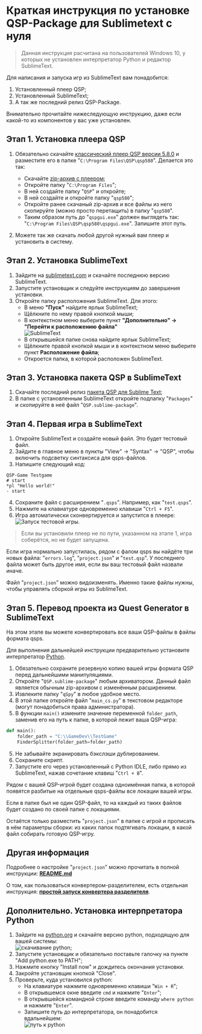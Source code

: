 # Краткая инструкция по установке QSP-Package для Sublimetext с нуля

> Данная инструкция расчитана на пользователей Windows 10, у которых не установлен интерпретатор Python и редактор SublimeText.

Для написания и запуска игр из SublimeText вам понадобится:

1. Установленный плеер QSP;
2. Установленный SublimeText;
3. А так же последний релиз QSP-Package.

Внимательно прочитайте нижеследующую инструкцию, даже если какой-то из компонентов у вас уже установлен.

## Этап 1. Установка плеера QSP

1. Обязательно скачайте [классический плеер QSP версии 5.8.0](https://qsp.org/index.php?option=com_content&view=article&id=64&Itemid=87) и разместите его в папке "`C:\Program Files\QSP\qsp580`". Делается это так:
	* Скачайте [zip-архив с плеером](https://qsp.org/attachments/qsp580b7.zip);
	* Откройте папку "`C:\Program Files`";
	* В ней создайте папку "`QSP`" и откройте;
	* В ней создайте и откройте папку "`qsp580`";
	* Откройте ранее скачаный zip-архив и все файлы из него скопируйте (можно просто перетащить) в папку "`qsp580`".
	* Таким образом путь до "`qspgui.exe`" должен выглядеть так: "`C:\Program Files\QSP\qsp580\qspgui.exe`". Запишите этот путь.

2. Можете так же скачать любой другой нужный вам плеер и установить в систему.

## Этап 2. Установка SublimeText

1. Зайдите на [sublimetext.com](https://www.sublimetext.com) и скачайте последнюю версию SublimeText.
2. Запустите установщик и следуйте инструкциям до завершения установки.
3. Откройте папку расположения SublimeText. Для этого:
	* В меню **"Пуск"** найдите ярлык SublimeText;
	* Щёлкните по нему правой кнопкой мыши;
	* В контекстном меню выберите пункт **"Дополнительно" → "Перейти к расположению файла"**<br>![SublimeText](https://i.ibb.co/XpQBxnV/dghddfghfgdh.png)
	* В открывшейся папке снова найдите ярлык SublimeText;
	* Щёлкните правой кнопкой мыши и в контекстном меню выберите пункт **Расположение файла**;
	* Откроется папка, в которой расположен SublimeText.

## Этап 3. Установка пакета QSP в SublimeText

1. Скачайте последний релиз [пакета QSP для Sublime Text](https://github.com/AleksVersus/JAD_for_QSP/releases);
2. В папке с установленным SublimeText откройте подпапку "`Packages`" и скопируйте в неё файл "`QSP.sublime-package`".

## Этап 4. Первая игра в SublimeText

1. Откройте SublimeText и создайте новый файл. Это будет тестовый файл.
2. Зайдите в главное меню в пункты "View" → "Syntax" → "QSP", чтобы включить подсветку синтаксиса для qsps-файлов.
3. Напишите следующий код:
```qsp
QSP-Game Testgame
# start
*pl "Hello world!"
- start
```
4. Сохраните файл с расширением "`.qsps`". Например, как "`test.qsps`".
5. Нажмите на клавиатуре одновременно клавиши "`Ctrl + F5`".
6. Игра автоматически сконвертируется и запустится в плеере:<br>![Запуск тестовой игры](https://i.ibb.co/8M17bbZ/image.png).

> Если вы установили плеер не по пути, указанном на этапе 1, игра соберётся, но не будет запущена.

Если игра нормально запустилась, рядом с фалом qsps вы найдёте три новых файла: "`errors.log`", "`project.json`" и "`test.qsp`". У последнего файла может быть другое имя, если вы ваш тестовый файл назвали иначе.

Файл "`project.json`" можно видоизменять. Именно такие файлы нужны, чтобы управлять сборкой игры из SublimeText.

## Этап 5. Перевод проекта из Quest Generator в SublimeText

На этом этапе вы можете конвертировать все ваши QSP-файлы в файлы формата qsps.

Для выполнения дальнейшей инструкции предварительно установите интерпретатор [Python](#дополнительно-установка-интерпретатора-python).

1. Обязательно сохраните резервную копию вашей игры формата QSP перед дальнейшими манипуляциями.
2. Откройте "`QSP.sublime-package`" любым архиватором. Данный файл является обычным zip-архивом с изменённым расширением.
3. Извлеките папку "`qSpy`" в любое удобное место.
4. В этой папке откройте файл "`main_cs.py`" в текстовом редакторе (могут понадобиться права администратора).
4. В функции `main()` измените значение переменной `folder_path`, заменив его на путь к папке, в которой лежит ваша QSP-игра:
```python
def main():
	folder_path = "C:\\GameDev\\TestGame"
	FinderSplitter(folder_path=folder_path)
```
5. Не забывайте экранировать бэкслэши дублированием.
6. Сохраните скрипт. 
7. Запустите его через установленный с Python IDLE, либо прямо из SublimeText, нажав сочетание клавиш "`Ctrl + B`".

Рядом с вашей QSP-игрой будет создана одноимённая папка, в которой появятся разбитые на отдельные qsps-файлы все локации вашей игры.

Если в папке был не один QSP-файл, то на каждый из таких файлов будет создано по своей папке с локациями.

Остаётся только разместить "`project.json`" в папке с игрой и прописать в нём параметры сборки: из каких папок подтягивать локации, в какой файл собирать готовую QSP-игру.


## Другая информация

Подробнее о настройке "`project.json`" можно прочитать в полной инструкции: [**README.md**](https://github.com/AleksVersus/JAD_for_QSP/blob/master/README.md)

О том, как пользоваться конвертером-разделителем, есть отдельная инструкция: [**простой запуск конвертера разделителя**](https://github.com/AleksVersus/JAD_for_QSP/blob/master/QSP.sublime-package/qSpy/readme.md#простой-запуск-конвертера-разделителя-скрипт-main_cspy).

## Дополнительно. Установка интерпретатора Python

1. Зайдите на [python.org](https://www.python.org) и скачайте версию python, подходящую для вашей системы:<br />![скачивание python](https://i.ibb.co/M8NzhdW/python.png);
2. Запустите установщик и обязательно поставьте галочку на пункте "Add python.exe to PATH";
3. Нажмите кнопку "Install now" и дождитесь окончания установки.
4. Закройте установщик кнопкой "Close".
5. Проверьте, куда установился python:
	* На клавиатуре нажмите одновременно клавиши "`Win + R`";
	* В открывшемся окне введите `cmd` и нажмите "`Enter`";
	* В открывшейся командной строке введите команду `where python` и нажмите "`Enter`".
	* Запишите путь до интерпретатора, он понадобится вдальнейшем:<br>![путь к python](https://i.ibb.co/9Y6H4GQ/sdrgsewrghsfdg.png)